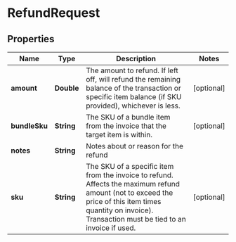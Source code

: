 
# RefundRequest

## Properties
Name | Type | Description | Notes
------------ | ------------- | ------------- | -------------
**amount** | **Double** | The amount to refund. If left off, will refund the remaining balance of the transaction or specific item balance (if SKU provided), whichever is less. |  [optional]
**bundleSku** | **String** | The SKU of a bundle item from the invoice that the target item is within. |  [optional]
**notes** | **String** | Notes about or reason for the refund | 
**sku** | **String** | The SKU of a specific item from the invoice to refund. Affects the maximum refund amount (not to exceed the price of this item times quantity on invoice). Transaction must be tied to an invoice if used. |  [optional]



